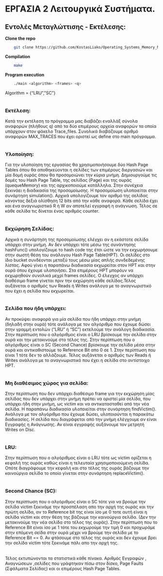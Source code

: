 # ΕΡΓΑΣΙΑ 2 Λειτουργικά Συστήματα.

## Εντολές Μεταγλώττισης - Εκτέλεσης:
**Clone the repo** 
```sh
    git clone https://github.com/KostasLiako/Operating_Systems_Memory_Management.git
```
**Compilation**
```sh
    make
```

**Program execution** 
```sh
    ./main <algorithm> <frames> <q>
```
 Algorithm = {“LRU”,”SC”}
<br>
<br>
### Εκτέλεση: 
Κατά την εκτέλεση το πρόγραμμα μας διαβάζει εναλλάξ σύνολα αναφορών (πλήθους q) από τα δύο επιμέρους αρχεία αναφορών τα οποία υπάρχουν στον φάκελο Trace_files. Συνολικά διαβάζουμε αριθμό αναφορών MAX_TRACES που έχει οριστεί ως define στο main πρόγραμμα.
<br>
<br>
### Υλοποίηση: 
Για την υλοποίηση της εργασίας θα χρησιμοποιήσουμε δύο Hash Page Tables όπου θα αποθηκεύονται η σελίδες των επιμέρους διεργασιών και μία δομή ουράς όπου θα προσομοιώνει την κύρια μνήμη. Δημιουργούμε τις δομές του Hash Page Table, της σελίδας (Page) και της ουράς (quequeMemory) και της αρχικοποιούμε κατάλληλα. Στην συνέχεια ξεκινάει η διαδικασία της προσομοίωσης. Η προσομοίωση υλοποιείται στην συνάρτηση simulation().
 Αρχικά υπολογίζουμε τον αριθμό της σελίδας κάνοντας δεξιά ολίσθηση 12 bits από την κάθε αναφορά. Κάθε σελίδα έχει και ένα αναγνωριστικό R ή W αν αποτελεί εγγραφή η ανάγνωση. Τέλος σε κάθε σελίδα τις δίνεται ένας αριθμός counter.
<br>
<br>
### Εκχώρηση Σελίδας: 
Αρχικά η συνάρτηση της προσομοίωσης ελέγχει αν η εκάστοτε σελίδα υπάρχει στην μνήμη. Αν δεν υπάρχει τότε μέσω της συνάντησης hashFunc() υπολογίζουμε το hash code της έτσι ώστε να την εκχωρήσουμε στην σωστή θέση του ανάλογου Hash Page Table(HPT). Οι σελίδες στο ίδιο bucket συνδέονται μεταξύ τους μέσω μίας απλής συνδεδεμένης λίστας. Αφού γίνει η παραπάνω διαδικασία εκχωρείται στον HPT και στην ουρά όπου έχουμε υλοποιήσει. Στα επιμέρους HPT μπορόυν να εκχωρηθούν συνολικά μεχρί frames σελίδες. Ο έλεγχος αν υπάρχει διαθέσιμο frame γίνεται πριν την εκχώρηση κάθε σελίδας.Τέλος αυξάνεται ο αριθμός των Reads ή Writes ανάλογα με το αναγνωριστικό που έχει η σελίδα που εκχωρείται.
<br>
<br>
### Σελίδα που ήδη υπάρχει: 
Αν προκύψει αναφορά για μία σελίδα που ήδη υπάρχει στην μνήμη (δηλαδή στην ουρά) τότε ανάλογα με τον αλγόριθμο που έχουμε δώσει στην γραμμή εντολών (“LRU” ή “SC”) εκτελούμε την ανάλογη διαδικασία. Στην περίπτωση που ο αλγόριθμος είναι ο LRU βρίσκουμε την σελίδα στην ουρά και την μετακινούμε στο τέλος της. Στην
περίπτωση που ο αλγόριθμος είναι ο SC (Second Chance) βρίσκουμε την σελίδα μέσα στην ουρά και αντικαθιστούμε το Reference Bit απο 0 σε 1. Στην περίπτωση που είναι 1 τότε δεν το αλλάζουμε. Τέλος αυξάνεται ο αριθμός των Reads ή Writes ανάλογα με το αναγνωριστικό που έχει η σελίδα στο αντίστοιχο HPT.
<br>
<br>
### Μη διαθέσιμος χώρος για σελίδα: 
Στην περίπτωση που δεν υπάρχει διαθέσιμο frame για την εκχώρηση μίας σελίδας που δεν υπάρχει στην μνήμη πρέπει να οριστεί μία σελίδα, που υπάρχει ήδη στην μνήμη, ως victim και να αντικατασταθεί από την νέα σελίδα. Η παραπάνω διαδικασία υλοποιείται στην συνάρτηση findVictim(). Ανάλογα με τον αλγόριθμο που έχουμε δώσει, υλοποιούνται η παρακάτω διαδικασίες.
Η σελίδα που διαγράφεται από την μνήμη ελέγχουμε αν είναι Εγγραφής η Ανάγνωσης. Αν είναι εγγραφής αυξάνουμε τον μετρητή Writes on Disc.
<br>
<br>
### LRU: 
Στην περίπτωση που ο αλγόριθμος είναι ο LRU τότε ως victim ορίζεται η κεφαλή της ουράς καθώς είναι η τελευταία χρησιμοποιούμενη σελίδα. Οπότε διαγράφουμε την κεφαλή και στο τέλος της ουράς βάζουμε την καινούργια σελίδα το οποίο γίνεται στην συνάρτηση replaceVictim().
<br>
<br>
### Second Chance (SC): 
Στην περίπτωση που ο αλγόριθμος είναι ο SC τότε για να βρούμε την σελίδα victim ξεκινάμε την προσπέλαση απο την αρχή της
ουράς και την πρώτη σελίδα, αν το Reference bit της είναι ίσο με 0 τοτε αυτή είναι η σελίδα victim και στην θέση της βάζουμε την καινούργια σελίδα. (Δεν την μετακινούμε την νέα σελίδα στο τέλος της ουράς). Στην περίπτωση που το Reference Bit είναι ίσο με 1 τότε του εκχωρούμε την τιμή 0 και προχωράμε στην επόμενη σείδα στην ουρά μέχρι να βρούμε την σελίδα με το Reference Bit == 0. Αν φτάσουμε στο τέλος της ουράς και δεν έχουμε βρει την σελίδα victim τότε ξεκινάμε πάλι απο την αρχή της.
<br>
<br>
<br>
Τέλος εκτυπώνονται τα στατιστικά κάθε πίνακα. Αριθμός Εγγραφών , Αναγνώσεων ,σελίδες που γράφτηκαν πίσω στον δίσκο, Page Faults (Σφάλματα Σελίδας) και οι επιμέρους Hash Page Tables.
